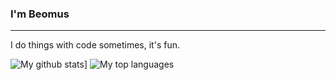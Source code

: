 ### I'm Beomus

***
I do things with code sometimes, it's fun.


![My github stats](https://github-readme-stats.vercel.app/api?username=pl4nty&count_private=true&show_icons=true&theme=dark)]
![My top languages](https://github-readme-stats.vercel.app/api/top-langs/?username=the-prince-of-milk&layout=compact&hide=html,css&theme=dark)
